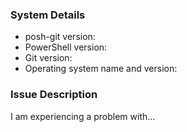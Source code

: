 <!--
Check the FAQ https://github.com/dahlbyk/posh-git/wiki/FAQ to see if your issue is addressed there.
If not, PLEASE fill in the following details so that we can help you!
-->

### System Details

- posh-git version:
- PowerShell version:
- Git version:
- Operating system name and version:

<!--
To retrieve the system details, paste the following line into PowerShell, press Enter
and then copy/paste the resulting output above.

"- posh-git version: $((Get-Module posh-git).Version)`n- PowerShell version: $($PSVersionTable.PSVersion)`n- $(
git --version)`n- OS: $([System.Environment]::OSVersion)"
-->

### Issue Description

I am experiencing a problem with...

